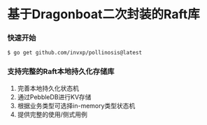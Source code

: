 # 基于Dragonboat二次封装的Raft库

### 快速开始
```
$ go get github.com/invxp/pollinosis@latest
```
### 支持完整的Raft本地持久化存储库
1. 完善本地持久化状态机
2. 通过PebbleDB进行KV存储
3. 根据业务类型可选择in-memory类型状态机
4. 提供完整的使用/侧式用例